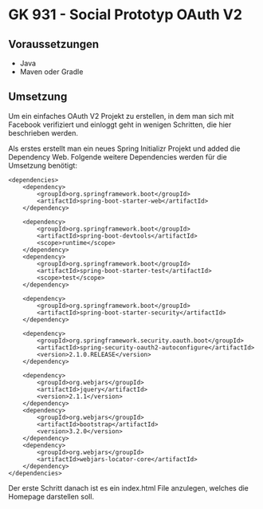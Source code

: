 # GK 931 - Social Prototyp OAuth V2

## Voraussetzungen
- Java
- Maven oder Gradle

## Umsetzung
Um ein einfaches OAuth V2 Projekt zu erstellen, in dem man sich mit Facebook verifiziert und einloggt geht in wenigen Schritten, die hier beschrieben werden.  

Als erstes erstellt man ein neues Spring Initializr Projekt und added die Dependency Web. Folgende weitere Dependencies werden für die Umsetzung benötigt:  

    <dependencies>
        <dependency>
            <groupId>org.springframework.boot</groupId>
            <artifactId>spring-boot-starter-web</artifactId>
        </dependency>

        <dependency>
            <groupId>org.springframework.boot</groupId>
            <artifactId>spring-boot-devtools</artifactId>
            <scope>runtime</scope>
        </dependency>
        <dependency>
            <groupId>org.springframework.boot</groupId>
            <artifactId>spring-boot-starter-test</artifactId>
            <scope>test</scope>
        </dependency>

        <dependency>
            <groupId>org.springframework.boot</groupId>
            <artifactId>spring-boot-starter-security</artifactId>
        </dependency>

        <dependency>
            <groupId>org.springframework.security.oauth.boot</groupId>
            <artifactId>spring-security-oauth2-autoconfigure</artifactId>
            <version>2.1.0.RELEASE</version>
        </dependency>

        <dependency>
            <groupId>org.webjars</groupId>
            <artifactId>jquery</artifactId>
            <version>2.1.1</version>
        </dependency>
        <dependency>
            <groupId>org.webjars</groupId>
            <artifactId>bootstrap</artifactId>
            <version>3.2.0</version>
        </dependency>
        <dependency>
            <groupId>org.webjars</groupId>
            <artifactId>webjars-locator-core</artifactId>
        </dependency>
    </dependencies>

Der erste Schritt danach ist es ein index.html File anzulegen, welches die Homepage darstellen soll.